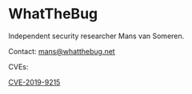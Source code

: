 # WhatTheBug

Independent security researcher Mans van Someren.

Contact: mans@whatthebug.net

CVEs:

[CVE-2019-9215](https://cve.mitre.org/cgi-bin/cvename.cgi?name=CVE-2019-9215)
